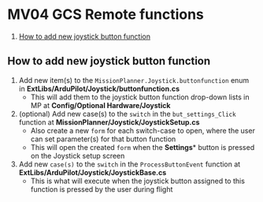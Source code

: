 # MV04 GCS Remote functions<!-- omit from toc -->

1. [How to add new joystick button function](#how-to-add-new-joystick-button-function)

## How to add new joystick button function

1. Add new item(s) to the `MissionPlanner.Joystick.buttonfunction` enum in **ExtLibs/ArduPilot/Joystick/buttonfunction.cs**
	- This will add them to the joystick button function drop-down lists in MP at **Config/Optional Hardware/Joystick**
3. (optional) Add new case(s) to the `switch` in the `but_settings_Click` function at **MissionPlanner/Joystick/JoystickSetup.cs**
	- Also create a new `form` for each switch-case to open, where the user can set parameter(s) for that button function
	- This will open the created `form` when the **Settings*** button is pressed on the Joystick setup screen
4. Add new `case(s)` to the `switch` in the `ProcessButtonEvent` function at **ExtLibs/ArduPilot/Joystick/JoystickBase.cs**
	- This is what will execute when the joystick button assigned to this function is pressed by the user during flight
